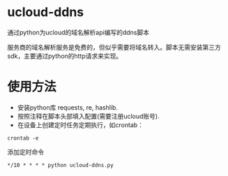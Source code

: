 # ucloud-ddns
通过python为ucloud的域名解析api编写的ddns脚本

服务商的域名解析服务是免费的，但似乎需要将域名转入。脚本无需安装第三方sdk，主要通过python的http请求来实现。

# 使用方法
+ 安装python库 requests, re, hashlib.
+ 按照注释在脚本头部填入配置(需要注册ucloud账号).
+ 在设备上创建定时任务定期执行，如crontab：
```
crontab -e
```
添加定时命令
```
*/10 * * * * python ucloud-ddns.py
```
